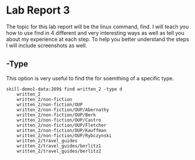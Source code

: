 # Lab Report 3
The topic for this lab report will be the linux command, find. I will teach you how to use find in 4 different and very interesting ways as well as tell you about my experience at each step. To help you better understand the steps I will include screenshots as well.
## -Type
This option is very useful to find the for soemthing of a specific type. 
```
skill-demo1-data:269$ find written_2 -type d
    written_2
    written_2/non-fiction
    written_2/non-fiction/OUP
    written_2/non-fiction/OUP/Abernathy
    written_2/non-fiction/OUP/Berk
    written_2/non-fiction/OUP/Castro
    written_2/non-fiction/OUP/Fletcher
    written_2/non-fiction/OUP/Kauffman
    written_2/non-fiction/OUP/Rybczynski
    written_2/travel_guides
    written_2/travel_guides/berlitz1
    written_2/travel_guides/berlitz2
```
